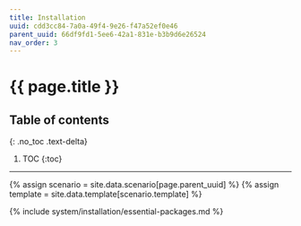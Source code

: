 ```yaml
---
title: Installation
uuid: cdd3cc84-7a0a-49f4-9e26-f47a52ef0e46
parent_uuid: 66df9fd1-5ee6-42a1-831e-b3b9d6e26524
nav_order: 3
---
```


# {{ page.title }}

## Table of contents
{: .no_toc .text-delta}

1. TOC
{:toc}

---

{% assign scenario = site.data.scenario[page.parent_uuid] %}
{% assign template = site.data.template[scenario.template] %}

{% include system/installation/essential-packages.md %}
